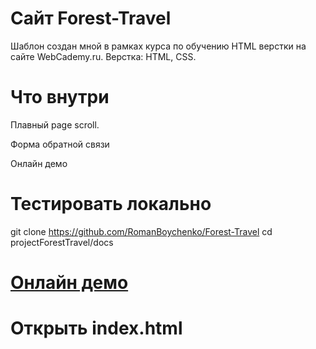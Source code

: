 # Cайт Forest-Travel



Шаблон создан мной в рамках курса по обучению HTML верстки на сайте WebCademy.ru. Верстка: HTML, CSS.

# Что внутри

 Плавный page scroll.

Форма обратной связи

Онлайн демо

# Тестировать локально



git clone https://github.com/RomanBoychenko/Forest-Travel
cd projectForestTravel/docs


 
# [Онлайн демо](https://boychenko-roman.ru/forest_travel/)

# Открыть index.html





